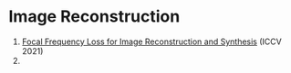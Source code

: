 # Image Reconstruction
1. [Focal Frequency Loss for Image Reconstruction and Synthesis]() (ICCV 2021)
2. 
